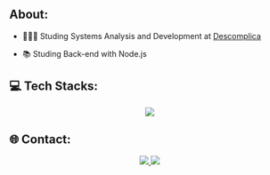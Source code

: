 ## About:

- 👨🏼‍🏫 Studing Systems Analysis and Development at [Descomplica](https://descomplica.com.br/faculdade/)

- 📚 Studing Back-end with Node.js

## 💻 Tech Stacks: 

<p align="center"> 
    <img src="https://skillicons.dev/icons?i=js,ts,nodejs,prisma,java,spring" />
</p>

## 🌐 Contact:
<p align="center">
  <a href="https://www.linkedin.com/in/igorrcoelho/">
    <img src="https://skillicons.dev/icons?i=linkedin" />
  </a>
  <a href="https://www.instagram.com/igor_rodrigues223/">
    <img src="https://skillicons.dev/icons?i=instagram" />
  </a>
</p>

